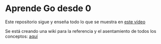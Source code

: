 # Aprende Go desde 0

Este repositorio sigue y enseña todo lo que se muestra en [este vídeo](https://www.youtube.com/watch?v=YS4e4q9oBaU)

Se está creando una wiki para la referencia y el asentamiento de todos los conceptos: [aquí](https://github.com/MaQuiNa1995/Hello_World/wiki/Aprende-Go-Desde-0)
